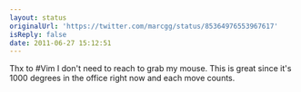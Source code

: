 ```yaml
---
layout: status
originalUrl: 'https://twitter.com/marcgg/status/85364976553967617'
isReply: false
date: 2011-06-27 15:12:51
---
```


Thx to #Vim I don't need to reach to grab my mouse. This is great since it's 1000 degrees in the office right now and each move counts.

